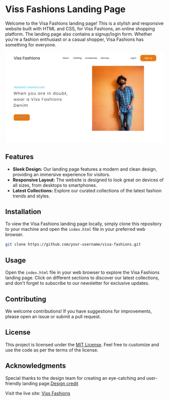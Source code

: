 # Viss Fashions Landing Page

Welcome to the Visa Fashions landing page! This is a stylish and responsive website built with HTML and CSS, for Viss Fashions, an online shopping platform. The landing page also contains a signup/login form. Whether you're a fashion enthusiast or a casual shopper, Visa Fashions has something for everyone.

![Visa Fashions Landing Page](Landing_page.png)

## Features

- **Sleek Design:** Our landing page features a modern and clean design, providing an immersive experience for visitors.
- **Responsive Layout:** The website is designed to look great on devices of all sizes, from desktops to smartphones.
- **Latest Collections:** Explore our curated collections of the latest fashion trends and styles.

## Installation

To view the Visa Fashions landing page locally, simply clone this repository to your machine and open the `index.html` file in your preferred web browser.

```bash
git clone https://github.com/your-username/visa-fashions.git
```

## Usage

Open the `index.html` file in your web browser to explore the Visa Fashions landing page. Click on different sections to discover our latest collections, and don't forget to subscribe to our newsletter for exclusive updates.

## Contributing

We welcome contributions! If you have suggestions for improvements, please open an issue or submit a pull request.

## License

This project is licensed under the [MIT License](LICENSE). Feel free to customize and use the code as per the terms of the license.

## Acknowledgments

Special thanks to the design team for creating an eye-catching and user-friendly landing page.[Design credit](https://www.figma.com/file/5dYwWzODYelQb0agcGEoAU/Learnable-23-Frontend-Technical-Test?type=design&node-id=0%3A1&mode=design&t=t5AO1Vi4vfevlIqV-1)

Visit the live site: [Viss Fashions](https://somilisa.github.io/Viss-Fashions/)
